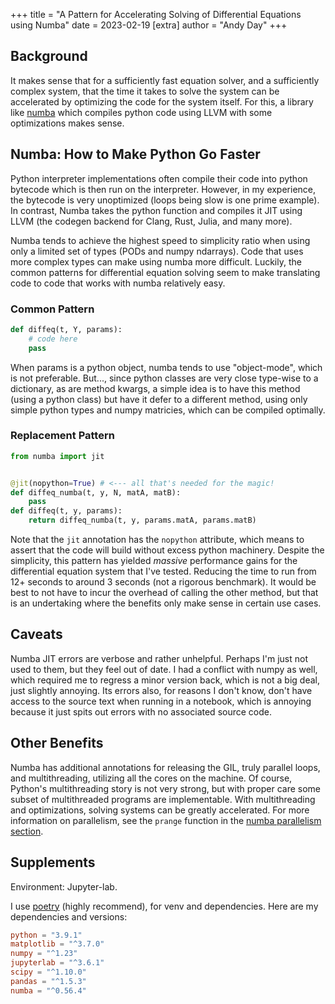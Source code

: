 +++
title = "A Pattern for Accelerating Solving of Differential Equations using Numba"
date = 2023-02-19
[extra]
author = "Andy Day"
+++

## Background

It makes sense that for a sufficiently fast equation solver, and a sufficiently complex system, that the time it takes to solve the system can be accelerated by optimizing the code for the system itself. For this, a library like [numba](https://numba.pydata.org/) which compiles python code using LLVM with some optimizations makes sense.

## Numba: How to Make Python Go Faster

Python interpreter implementations often compile their code into python bytecode which is then run on the interpreter. However, in my experience, the bytecode is very unoptimized (loops being slow is one prime example). In contrast, Numba takes the python function and compiles it JIT using LLVM (the codegen backend for Clang, Rust, Julia, and many more).

Numba tends to achieve the highest speed to simplicity ratio when using only a limited set of types (PODs and numpy ndarrays). Code that uses more complex types can make using numba more difficult. Luckily, the common patterns for differential equation solving seem to make translating code to code that works with numba relatively easy. 


### Common Pattern
```python
def diffeq(t, Y, params):
	# code here
	pass
```

When params is a python object, numba tends to use "object-mode", which is not preferable. But..., since python classes are very close type-wise to a dictionary, as are method kwargs, a simple idea is to have this method (using a python class) but have it defer to a different method, using only simple python types and numpy matricies, which can be compiled optimally.

### Replacement Pattern
```python
from numba import jit


@jit(nopython=True) # <--- all that's needed for the magic!
def diffeq_numba(t, y, N, matA, matB):
	pass
def diffeq(t, y, params):
	return diffeq_numba(t, y, params.matA, params.matB)
```
Note that the `jit` annotation has the `nopython` attribute, which means to assert that the code will build without excess python machinery. Despite the simplicity, this pattern has yielded *massive* performance gains for the differential equation system that I've tested. Reducing the time to run from 12+ seconds to around 3 seconds (not a rigorous benchmark). It would be best to not have to incur the overhead of calling the other method, but that is an undertaking where the benefits only make sense in certain use cases.

## Caveats

Numba JIT errors are verbose and rather unhelpful. Perhaps I'm just not used to them, but they feel out of date. I had a conflict with numpy as well, which required me to regress a minor version back, which is not a big deal, just slightly annoying. Its errors also, for reasons I don't know, don't have access to the source text when running in a notebook, which is annoying because it just spits out errors with no associated source code.

## Other Benefits

Numba has additional annotations for releasing the GIL, truly parallel loops, and multithreading, utilizing all the cores on the machine. Of course, Python's multithreading story is not very strong, but with proper care some subset of multithreaded programs are implementable. With  multithreading and optimizations, solving systems can be greatly accelerated. For more information on parallelism, see the `prange` function in the [numba parallelism section](https://numba.readthedocs.io/en/stable/user/parallel.html).


## Supplements

Environment: Jupyter-lab.

I use [poetry](https://python-poetry.org/) (highly recommend), for venv and dependencies. Here are my dependencies and versions:
```toml
python = "3.9.1"
matplotlib = "^3.7.0"
numpy = "^1.23"
jupyterlab = "^3.6.1"
scipy = "^1.10.0"
pandas = "^1.5.3"
numba = "^0.56.4"
```

